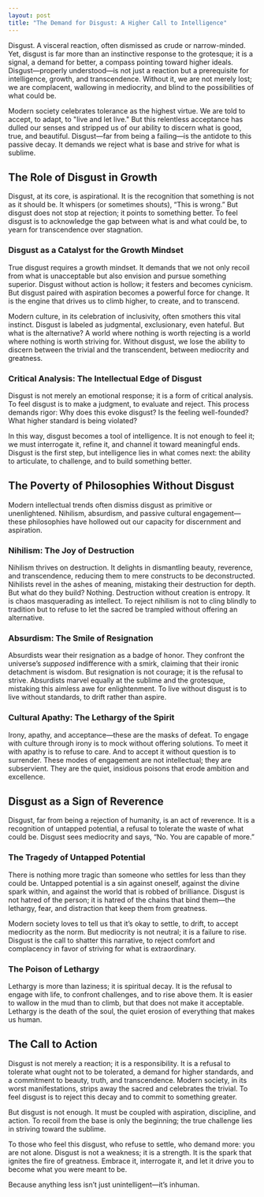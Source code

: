 ```yaml
---
layout: post
title: "The Demand for Disgust: A Higher Call to Intelligence"
---
```


Disgust. A visceral reaction, often dismissed as crude or narrow-minded. Yet, disgust is far more than an instinctive response to the grotesque; it is a signal, a demand for better, a compass pointing toward higher ideals. Disgust—properly understood—is not just a reaction but a prerequisite for intelligence, growth, and transcendence. Without it, we are not merely lost; we are complacent, wallowing in mediocrity, and blind to the possibilities of what could be.

Modern society celebrates tolerance as the highest virtue. We are told to accept, to adapt, to "live and let live." But this relentless acceptance has dulled our senses and stripped us of our ability to discern what is good, true, and beautiful. Disgust—far from being a failing—is the antidote to this passive decay. It demands we reject what is base and strive for what is sublime.

## The Role of Disgust in Growth

Disgust, at its core, is aspirational. It is the recognition that something is not as it should be. It whispers (or sometimes shouts), “This is wrong.” But disgust does not stop at rejection; it points to something better. To feel disgust is to acknowledge the gap between what is and what could be, to yearn for transcendence over stagnation.

### Disgust as a Catalyst for the Growth Mindset

True disgust requires a growth mindset. It demands that we not only recoil from what is unacceptable but also envision and pursue something superior. Disgust without action is hollow; it festers and becomes cynicism. But disgust paired with aspiration becomes a powerful force for change. It is the engine that drives us to climb higher, to create, and to transcend.

Modern culture, in its celebration of inclusivity, often smothers this vital instinct. Disgust is labeled as judgmental, exclusionary, even hateful. But what is the alternative? A world where nothing is worth rejecting is a world where nothing is worth striving for. Without disgust, we lose the ability to discern between the trivial and the transcendent, between mediocrity and greatness.

### Critical Analysis: The Intellectual Edge of Disgust

Disgust is not merely an emotional response; it is a form of critical analysis. To feel disgust is to make a judgment, to evaluate and reject. This process demands rigor: Why does this evoke disgust? Is the feeling well-founded? What higher standard is being violated?

In this way, disgust becomes a tool of intelligence. It is not enough to feel it; we must interrogate it, refine it, and channel it toward meaningful ends. Disgust is the first step, but intelligence lies in what comes next: the ability to articulate, to challenge, and to build something better.

## The Poverty of Philosophies Without Disgust

Modern intellectual trends often dismiss disgust as primitive or unenlightened. Nihilism, absurdism, and passive cultural engagement—these philosophies have hollowed out our capacity for discernment and aspiration.

### Nihilism: The Joy of Destruction

Nihilism thrives on destruction. It delights in dismantling beauty, reverence, and transcendence, reducing them to mere constructs to be deconstructed. Nihilists revel in the ashes of meaning, mistaking their destruction for depth. But what do they build? Nothing. Destruction without creation is entropy. It is chaos masquerading as intellect. To reject nihilism is not to cling blindly to tradition but to refuse to let the sacred be trampled without offering an alternative.

### Absurdism: The Smile of Resignation

Absurdists wear their resignation as a badge of honor. They confront the universe’s _supposed_ indifference with a smirk, claiming that their ironic detachment is wisdom. But resignation is not courage; it is the refusal to strive. Absurdists marvel equally at the sublime and the grotesque, mistaking this aimless awe for enlightenment. To live without disgust is to live without standards, to drift rather than aspire.

### Cultural Apathy: The Lethargy of the Spirit

Irony, apathy, and acceptance—these are the masks of defeat. To engage with culture through irony is to mock without offering solutions. To meet it with apathy is to refuse to care. And to accept it without question is to surrender. These modes of engagement are not intellectual; they are subservient. They are the quiet, insidious poisons that erode ambition and excellence.

## Disgust as a Sign of Reverence

Disgust, far from being a rejection of humanity, is an act of reverence. It is a recognition of untapped potential, a refusal to tolerate the waste of what could be. Disgust sees mediocrity and says, “No. You are capable of more.”

### The Tragedy of Untapped Potential

There is nothing more tragic than someone who settles for less than they could be. Untapped potential is a sin against oneself, against the divine spark within, and against the world that is robbed of brilliance. Disgust is not hatred of the person; it is hatred of the chains that bind them—the lethargy, fear, and distraction that keep them from greatness.

Modern society loves to tell us that it’s okay to settle, to drift, to accept mediocrity as the norm. But mediocrity is not neutral; it is a failure to rise. Disgust is the call to shatter this narrative, to reject comfort and complacency in favor of striving for what is extraordinary.

### The Poison of Lethargy

Lethargy is more than laziness; it is spiritual decay. It is the refusal to engage with life, to confront challenges, and to rise above them. It is easier to wallow in the mud than to climb, but that does not make it acceptable. Lethargy is the death of the soul, the quiet erosion of everything that makes us human.

## The Call to Action

Disgust is not merely a reaction; it is a responsibility. It is a refusal to tolerate what ought not to be tolerated, a demand for higher standards, and a commitment to beauty, truth, and transcendence. Modern society, in its worst manifestations, strips away the sacred and celebrates the trivial. To feel disgust is to reject this decay and to commit to something greater.

But disgust is not enough. It must be coupled with aspiration, discipline, and action. To recoil from the base is only the beginning; the true challenge lies in striving toward the sublime.

To those who feel this disgust, who refuse to settle, who demand more: you are not alone. Disgust is not a weakness; it is a strength. It is the spark that ignites the fire of greatness. Embrace it, interrogate it, and let it drive you to become what you were meant to be.

Because anything less isn’t just unintelligent—it’s inhuman.
